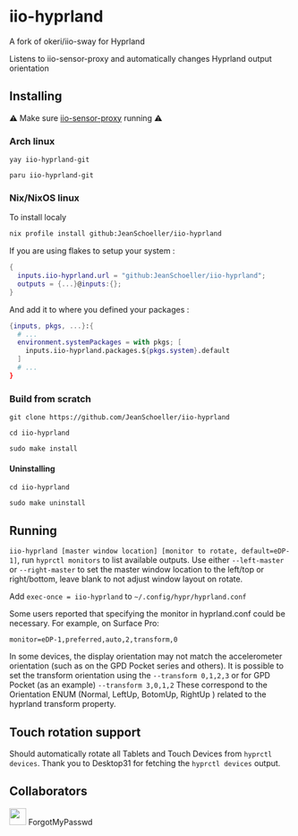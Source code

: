 # iio-hyprland
A fork of okeri/iio-sway for Hyprland

Listens to iio-sensor-proxy and automatically changes Hyprland output orientation

## Installing 

:warning: Make sure [iio-sensor-proxy](https://gitlab.freedesktop.org/hadess/iio-sensor-proxy/) running :warning:

### Arch linux

`yay iio-hyprland-git`

`paru iio-hyprland-git`


### Nix/NixOS linux

To install localy

```sh
nix profile install github:JeanSchoeller/iio-hyprland
```

If you are using flakes to setup your system :

```nix
{
  inputs.iio-hyprland.url = "github:JeanSchoeller/iio-hyprland";
  outputs = {...}@inputs:{};
}
```

And add it to where you defined your packages :

```nix
{inputs, pkgs, ...}:{
  # ...
  environment.systemPackages = with pkgs; [
    inputs.iio-hyprland.packages.${pkgs.system}.default
  ]
  # ...
}
```

### Build from scratch

```
git clone https://github.com/JeanSchoeller/iio-hyprland

cd iio-hyprland

sudo make install
```

#### Uninstalling 
```
cd iio-hyprland

sudo make uninstall
```

## Running
`iio-hyprland [master window location] [monitor to rotate, default=eDP-1]`, run `hyprctl monitors` to list available outputs. Use either `--left-master` or `--right-master` to set the master window location to the left/top or right/bottom, leave blank to not adjust window layout on rotate. 

Add `exec-once = iio-hyprland` to `~/.config/hypr/hyprland.conf`

Some users reported that specifying the monitor in hyprland.conf could be necessary. For example, on Surface Pro:

`monitor=eDP-1,preferred,auto,2,transform,0`

In some devices, the display orientation may not match the accelerometer orientation (such as on the GPD Pocket series and others). It is possible to set the transform orientation using the `--transform 0,1,2,3` or for GPD Pocket (as an example) `--transform 3,0,1,2` These correspond to the Orientation ENUM (Normal, LeftUp, BotomUp, RightUp ) related to the hyprland transform property. 

## Touch rotation support

Should automatically rotate all Tablets and Touch Devices from `hyprctl devices`.
Thank you to Desktop31 for fetching the `hyprctl devices` output.

## Collaborators

[<img src="https://github.com/ForgotMyPasswd.png" width="30px;"/>](https://github.com/{{ForgotMyPasswd}}) ForgotMyPasswd

